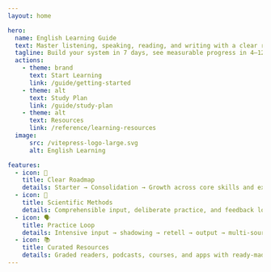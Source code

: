 ```yaml
---
layout: home

hero:
  name: English Learning Guide
  text: Master listening, speaking, reading, and writing with a clear roadmap
  tagline: Build your system in 7 days, see measurable progress in 4–12 weeks
  actions:
    - theme: brand
      text: Start Learning
      link: /guide/getting-started
    - theme: alt
      text: Study Plan
      link: /guide/study-plan
    - theme: alt
      text: Resources
      link: /reference/learning-resources
  image:
      src: /vitepress-logo-large.svg
      alt: English Learning

features:
  - icon: 🎯
    title: Clear Roadmap
    details: Starter → Consolidation → Growth across core skills and exams.
  - icon: 🧠
    title: Scientific Methods
    details: Comprehensible input, deliberate practice, and feedback loops.
  - icon: 🗣️
    title: Practice Loop
    details: Intensive input → shadowing → retell → output → multi-source feedback.
  - icon: 📚
    title: Curated Resources
    details: Graded readers, podcasts, courses, and apps with ready-made checklists.
---
```

